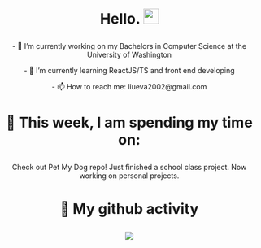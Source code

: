# <p align="center"> Hello. <img src="https://raw.githubusercontent.com/MartinHeinz/MartinHeinz/master/wave.gif" width="30px"> </p>

<!--
**evaliu2002/evaliu2002** is a ✨ _special_ ✨ repository because its `README.md` (this file) appears on your GitHub profile.
-->

<!-- Here are some ideas to get you started:
 -->
 
<p align="center"> - 🔭 I’m currently working on my Bachelors in Computer Science at the University of Washington </p>
<p align="center"> - 🌱 I’m currently learning ReactJS/TS and front end developing </p>
<p align="center"> - 📫 How to reach me: liueva2002@gmail.com </p>

# <p align="center"> 🏫 This week, I am spending my time on: </p>
<p align="center"> Check out Pet My Dog repo! Just finished a school class project. Now working on personal projects. </p>

# <p align="center"> 📝 My github activity </p>

<p align="center">
  <img align="center" src="https://github-readme-stats.vercel.app/api/top-langs/?username=evaliu2002&count_private=true&layount=compact&theme=radical" />
</p> 
